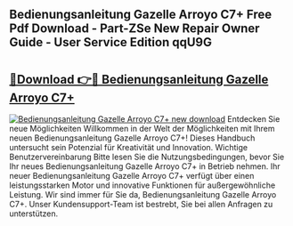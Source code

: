 ## Bedienungsanleitung Gazelle Arroyo C7+ Free Pdf Download - Part-ZSe New Repair Owner Guide - User Service Edition qqU9G

# <h2><a href="http://df197hc.blite.top/?on=Bedienungsanleitung+Gazelle+Arroyo+C7%2b">🔗Download 👉🔴 Bedienungsanleitung Gazelle Arroyo C7+</a></h2>

[![Bedienungsanleitung Gazelle Arroyo C7+ new download](https://i.imgur.com/lujVjoI.png)](http://df197hc.blite.top/?on=Bedienungsanleitung+Gazelle+Arroyo+C7%2b)
Entdecken Sie neue Möglichkeiten Willkommen in der Welt der Möglichkeiten mit Ihrem neuen Bedienungsanleitung Gazelle Arroyo C7+! Dieses Handbuch untersucht sein Potenzial für Kreativität und Innovation. Wichtige Benutzervereinbarung Bitte lesen Sie die Nutzungsbedingungen, bevor Sie Ihr neues Bedienungsanleitung Gazelle Arroyo C7+ in Betrieb nehmen. Ihr neuer Bedienungsanleitung Gazelle Arroyo C7+ verfügt über einen leistungsstarken Motor und innovative Funktionen für außergewöhnliche Leistung. Wir sind immer für Sie da, Bedienungsanleitung Gazelle Arroyo C7+. Unser Kundensupport-Team ist bestrebt, Sie bei allen Anfragen zu unterstützen.
